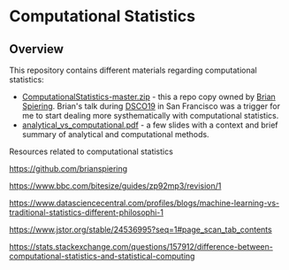 # Computational Statistics

## Overview

This repository contains different materials regarding computational statistics:

- [ComputationalStatistics-master.zip](https://github.com/ksatola/Computational-Statistics/blob/master/ComputationalStatistics-master.zip) - this a repo copy owned by [Brian Spiering](https://github.com/brianspiering/ComputationalStatistics). Brian's talk during [DSCO19]() in San Francisco was a trigger for me to start dealing more systhematically with computational statistics.
- [analytical_vs_computational.pdf](https://github.com/ksatola/Computational-Statistics/blob/master/analytical_vs_computational.pdf) - a few slides with a context and brief summary of analytical and computational methods.



Resources related to computational statistics

https://github.com/brianspiering



https://www.bbc.com/bitesize/guides/zp92mp3/revision/1

https://www.datasciencecentral.com/profiles/blogs/machine-learning-vs-traditional-statistics-different-philosophi-1

https://www.jstor.org/stable/24536995?seq=1#page_scan_tab_contents

https://stats.stackexchange.com/questions/157912/difference-between-computational-statistics-and-statistical-computing